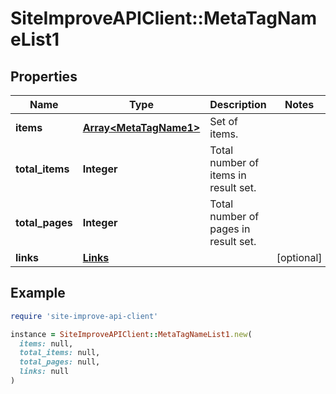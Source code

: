 # SiteImproveAPIClient::MetaTagNameList1

## Properties

| Name | Type | Description | Notes |
| ---- | ---- | ----------- | ----- |
| **items** | [**Array&lt;MetaTagName1&gt;**](MetaTagName1.md) | Set of items. |  |
| **total_items** | **Integer** | Total number of items in result set. |  |
| **total_pages** | **Integer** | Total number of pages in result set. |  |
| **links** | [**Links**](Links.md) |  | [optional] |

## Example

```ruby
require 'site-improve-api-client'

instance = SiteImproveAPIClient::MetaTagNameList1.new(
  items: null,
  total_items: null,
  total_pages: null,
  links: null
)
```

